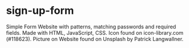 # sign-up-form

Simple Form Website with patterns, matching passwords and required fields.
Made with HTML, JavaScript, CSS.
Icon found on icon-library.com (#118623).
Picture on Website found on Unsplash by Patrick Langwallner.
